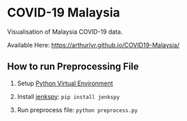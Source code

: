 # COVID-19 Malaysia

Visualisation of Malaysia COVID-19 data.

Available Here: https://arthurlyr.github.io/COVID19-Malaysia/

## How to run Preprocessing File

1. Setup [Python Virtual Environment](https://docs.python.org/3/library/venv.html)<br>

2. Install [jenkspy](https://pypi.org/project/jenkspy/): `pip install jenkspy`

3. Run preprocess file: `python preprocess.py`
